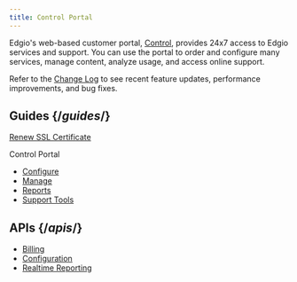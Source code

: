 ```yaml
---
title: Control Portal
---
```


Edgio's web-based customer portal, [Control](https://control.llnw.com/), provides 24x7 access to Edgio services and support. You can use the portal to order and configure many services, manage content, analyze usage, and access online support.

Refer to the [Change Log](/delivery/control/support_tools/change_log) to see recent feature updates, performance improvements, and bug fixes.

## Guides {/*guides*/}
[Renew SSL Certificate](/delivery/control/support_tools/renew_ssl_certificate)

Control Portal
- [Configure](/delivery/control/configure)
- [Manage](/delivery/control/manage)
- [Reports](/delivery/control/reports)
- [Support Tools](/delivery/control/support_tools)

## APIs {/*apis*/}
- [Billing](https://support.limelight.com/public/openapi/billing/index.html)
- [Configuration](https://support.limelight.com/public/openapi/configuration/index.html)
- [Realtime Reporting](https://support.limelight.com/public/openapi/realtimereporting/index.html)
